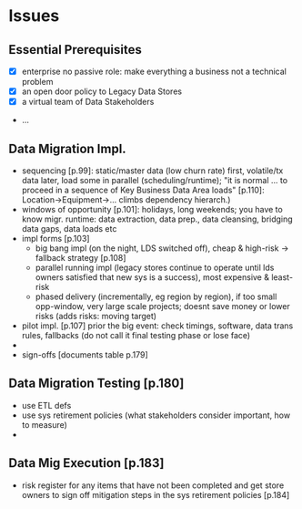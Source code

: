 # Issues

## Essential Prerequisites
- [x] enterprise no passive role: make everything a business not a technical problem
- [x] an open door policy to Legacy Data Stores
- [x] a virtual team of Data Stakeholders
- ... 


## Data Migration Impl.

- sequencing [p.99]: static/master data (low churn rate) first, volatile/tx data later, load some in parallel (scheduling/runtime); "it is normal ... to proceed in a sequence of Key Business Data Area loads" [p.110]: Location->Equipment->... climbs dependency hierarch.)
- windows of opportunity [p.101]: holidays, long weekends; you have to know migr. runtime: data extraction, data prep., data cleansing, bridging data gaps, data loads etc
- impl forms [p.103]
  - big bang impl (on the night, LDS switched off), cheap & high-risk -> fallback strategy [p.108]
  - parallel running impl (legacy stores continue to operate until lds owners satisfied that new sys is a success), most expensive & least-risk
  - phased delivery (incrementally, eg region by region), if too small opp-window, very large scale projects; doesnt save money or lower risks (adds risks: moving target)
 - pilot impl. [p.107] prior the big event: check timings, software, data trans rules, fallbacks (do not call it final testing phase or lose face)
 - 
- sign-offs [documents table p.179]

## Data Migration Testing [p.180]
- use ETL defs 
- use sys retirement policies (what stakeholders consider important, how to measure)
- 

## Data Mig Execution [p.183]
- risk register for any items that have not been completed and get store owners to sign off mitigation steps in the sys retirement policies [p.184] 

